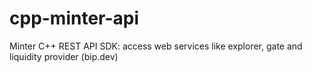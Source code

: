 # cpp-minter-api
Minter C++ REST API SDK: access web services like explorer, gate and liquidity provider (bip.dev)
